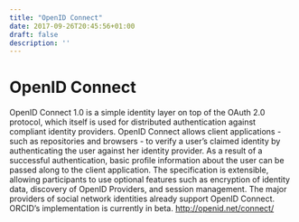 ```yaml
---
title: "OpenID Connect"
date: 2017-09-26T20:45:56+01:00
draft: false
description: ''
---
```


# OpenID Connect

OpenID Connect 1.0 is a simple identity layer on top of the OAuth 2.0 protocol, which itself is used for distributed authentication against compliant identity providers. OpenID Connect allows client applications - such as repositories and browsers - to verify a user’s claimed identity by authenticating the user against her identity provider. As a result of a successful authentication, basic profile information about the user can be passed along to the client application. The specification is extensible, allowing participants to use optional features such as encryption of identity data, discovery of OpenID Providers, and session management. The major providers of social network identities already support OpenID Connect. ORCID’s implementation is currently in beta. http://openid.net/connect/

